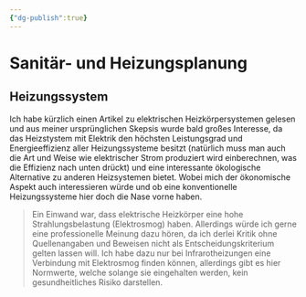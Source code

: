 ```yaml
---
{"dg-publish":true}
---
```


# Sanitär- und Heizungsplanung

## Heizungssystem

Ich habe kürzlich einen Artikel zu elektrischen Heizkörpersystemen gelesen und aus meiner ursprünglichen Skepsis wurde bald großes Interesse, da das Heizstystem mit Elektrik den höchsten Leistungsgrad und Energieeffizienz aller Heizungssysteme besitzt (natürlich muss man auch die Art und Weise wie elektrischer Strom produziert wird einberechnen, was die Effizienz nach unten drückt) und eine interessante ökologische Alternative zu anderen Heizsystemen bietet.
Wobei mich der ökonomische Aspekt auch interessieren würde und ob eine konventionelle Heizungssysteme hier doch die Nase vorne haben.

> Ein Einwand war, dass elektrische Heizkörper eine hohe Strahlungsbelastung (Elektrosmog) haben. Allerdings würde ich gerne eine professionelle Meinung dazu hören, da ich derlei Kritik ohne Quellenangaben und Beweisen nicht als Entscheidungskriterium gelten lassen will.
> Ich habe dazu nur bei Infrarotheizungen eine Verbindung mit Elektrosmog finden können, allerdings gibt es hier Normwerte, welche solange sie eingehalten werden, kein gesundheitliches Risiko darstellen.